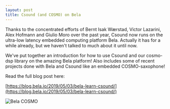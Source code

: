```yaml
---
layout: post
title: Csound (and COSMO) on Bela 
---
```


Thanks to the concentrated efforts of Bernt Isak Wærstad, Victor Lazarini, Alex Hofmann and Giulio Moro over the past year, Csound now runs on the ultra-low latency embedded computing platform Bela. Actually it has for a while already, but we haven't talked to much about it until now. 

We've put together an introduction for how to use Csound and our cosmo-dsp library on the amazing Bela platform! Also includes some of recent projects done with Bela and Csound like an embedded COSMO-saxophone!

Read the full blog post here:

[https://blog.bela.io/2019/05/03/bela-learn-csound/](https://blog.bela.io/2019/05/03/bela-learn-csound/)


![Bela COSMO](http://cosmoproject.github.io/images/NIME2018/performance_preparations.jpg)